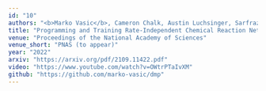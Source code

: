 ```yaml
---
id: "10"
authors: "<b>Marko Vasic</b>, Cameron Chalk, Austin Luchsinger, Sarfraz Khurshid, David Soloveichik"
title: "Programming and Training Rate-Independent Chemical Reaction Networks"
venue: "Proceedings of the National Academy of Sciences"
venue_short: "PNAS (to appear)"
year: "2022"
arxiv: "https://arxiv.org/pdf/2109.11422.pdf"
video: "https://www.youtube.com/watch?v=OWtrPTaIvXM"
github: "https://github.com/marko-vasic/dmp"
---
```

